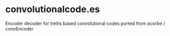 # convolutionalcode.es
Encoder decoder for trellis based convolutional codes ported from  acorbe / convEncoder 
